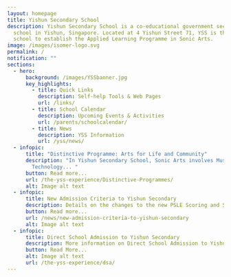 ```yaml
---
layout: homepage
title: Yishun Secondary School
description: Yishun Secondary School is a co-educational government secondary
  school in Yishun, Singapore. Located at 4 Yishun Street 71, YSS is the first
  school to establish the Applied Learning Programme in Sonic Arts.
image: /images/isomer-logo.svg
permalink: /
notification: ""
sections:
  - hero:
      background: /images/YSSbanner.jpg
      key_highlights:
        - title: Quick Links
          description: Self-help Tools & Web Pages
          url: /links/
        - title: School Calendar
          description: Upcoming Events & Activities
          url: /parents/schoolcalendar/
        - title: News
          description: YSS Information
          url: /yss/news/
  - infopic:
      title: "Distinctive Programme: Arts for Life and Community"
      description: "In Yishun Secondary School, Sonic Arts involves Music, Media and
        Technology... "
      button: Read more...
      url: /the-yss-experience/Distinctive-Programmes/
      alt: Image alt text
  - infopic:
      title: New Admission Criteria to Yishun Secondary
      description: Details on the changes to the new PSLE Scoring and S1 Posting systems...
      button: Read more...
      url: /news/new-admission-criteria-to-yishun-secondary
      alt: Image alt text
  - infopic:
      title: Direct School Admission to Yishun Secondary
      description: More information on Direct School Admission to Yishun Secondary...
      button: Read More...
      alt: Image alt text
      url: /the-yss-experience/dsa/
---
```

